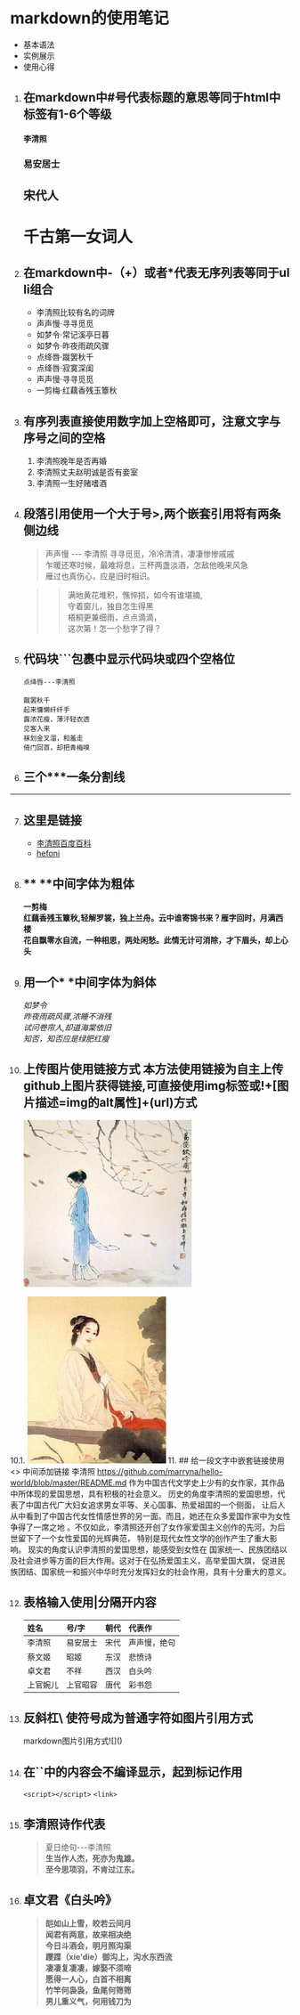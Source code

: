 # markdown的使用笔记
- 基本语法
- 实例展示
- 使用心得

1. ## 在markdown中#号代表标题的意思等同于html中<h>标签有1-6个等级
    #### 李清照
    ### 易安居士
    ##  宋代人
    # 千古第一女词人

2. ## 在markdown中-（+）或者*代表无序列表等同于ul li组合
    - 李清照比较有名的词牌
    - 声声慢·寻寻觅觅
    - 如梦令·常记溪亭日暮
    - 如梦令·昨夜雨疏风骤
    - 点绛唇·蹴罢秋千
    - 点绛唇·寂寞深闺
    - 声声慢·寻寻觅觅
    - 一剪梅·红藕香残玉簟秋

3. ## 有序列表直接使用数字加上空格即可，注意文字与序号之间的空格
     1. 李清照晚年是否再婚
     2. 李清照丈夫赵明诚是否有妾室
     3. 李清照一生好赌嗜酒


4. ## 段落引用使用一个大于号>,两个嵌套引用将有两条侧边线
    > 声声慢 --- 李清照
    寻寻觅觅，冷冷清清，凄凄惨惨戚戚<br>
    乍暖还寒时候，最难将息，三杯两盏淡酒，怎敌他晚来风急</br>
    雁过也真伤心，应是旧时相识。<br>

    >> 满地黄花堆积，憔悴损，如今有谁堪摘,</br>
    守着窗儿，独自怎生得黑</br>
    梧桐更兼细雨，点点滴滴，</br>
    这次第！怎一个愁字了得？

5. ## 代码块```包裹中显示代码块或四个空格位
    ```
    点绛唇---李清照

    蹴罢秋千
    起来慵懒纤纤手
    露浓花瘦，薄汗轻衣透
    见客入来
    袜划金叉溜，和羞走
    倚门回首，却把青梅嗅
    ```

6. ## 三个***一条分割线
***

7. ## 这里是链接

    * [李清照百度百科](http://baike.baidu.com/link?url=5aLkpNfcEEMycR2xembXGELKglhOA33XAwFhM5Y6HpLdEKkm3ivSNWlBda-DSD5i_RW7sm9npE8GOI7D47X_5DClPXYlyszhF2ZvmTB6pgMoMFDEBPe9W8K34ktpUotD)
    * [hefoni](http://www.hefoni.ltd)

8. ## ** **中间字体为粗体
      **一剪梅**</br>
      **红藕香残玉簟秋,轻解罗裳，独上兰舟。云中谁寄锦书来？雁字回时，月满西楼**</br>
      **花自飘零水自流，一种相思，两处闲愁。此情无计可消除，才下眉头，却上心头**</br>

9. ## 用一个* *中间字体为斜体
      *如梦令*</br>
      *昨夜雨疏风骤,浓睡不消残*</br>
      *试问卷帘人,却道海棠依旧*</br>
      *知否，知否应是绿肥红瘦*</br>

10. ## 上传图片使用链接方式 本方法使用链接为自主上传github上图片获得链接,可直接使用img标签或!+[图片描述=img的alt属性]+(url)方式
     <img src='https://raw.githubusercontent.com/marryna/hello-world/master/img/02liqingzhao.jpg' alt='介夫子'></br>
  
10.1.   ![图片描述](https://raw.githubusercontent.com/marryna/hello-world/master/img/01liqingzhao.jpg) 
11. ## 给一段文字中嵌套链接使用 <> 中间添加链接
     李清照 <https://github.com/marryna/hello-world/blob/master/README.md> 作为中国古代文学史上少有的女作家，其作品中所体现的爱国思想，具有积极的社会意义。
     历史的角度李清照的爱国思想，代表了中国古代广大妇女追求男女平等、关心国事、热爱祖国的一个侧面，
     让后人从中看到了中国古代女性情感世界的另一面。而且，她还在众多爱国作家中为女性争得了一席之地
     。不仅如此，李清照还开创了女作家爱国主义创作的先河，为后世留下了一个女性爱国的光辉典范，
     特别是现代女性文学的创作产生了重大影响。 现实的角度认识李清照的爱国思想，能感受到女性在
     国家统一、民族团结以及社会进步等方面的巨大作用。这对于在弘扬爱国主义，高举爱国大旗，
     促进民族团结、国家统一和振兴中华时充分发挥妇女的社会作用，具有十分重大的意义。

12. ## 表格输入使用|分隔开内容

    |姓名       |号/字       |朝代      |代表作    |
    | -------   | -------   | ------- | -------  |
    |李清照     |易安居士    |宋代    |声声慢，绝句 |
    |蔡文姬     |昭姬        |东汉    |悲愤诗      |
    |卓文君     |不祥        |西汉    |白头吟      |
    |上官婉儿   |上官昭容     |唐代    |彩书怨      |

13. ## 反斜杠\ 使符号成为普通字符如图片引用方式
    markdown图片引用方式\!\[]\()

14. ## 在``中的内容会不编译显示，起到标记作用
    `<script></script>`
    `<link>`

15. ## 李清照诗作代表
    >夏日绝句---李清照</br>
    **生当作人杰，死亦为鬼雄。**</br>
    **至今思项羽，不肯过江东。**

16. ## 卓文君《白头吟》
    >**皑如山上雪，皎若云间月**</br>
    **闻君有两意，故来相决绝**</br>
    **今日斗酒会，明月照沟渠**</br>
    **躞蹀（xie'die）御沟上，沟水东西流**</br>
    **凄凄复凄凄，嫁娶不须啼**</br>
    **愿得一人心，白首不相离**</br>
    **竹竿何袅袅，鱼尾何筛筛**</br>
    **男儿重义气，何用钱刀为**</br>
   











   
